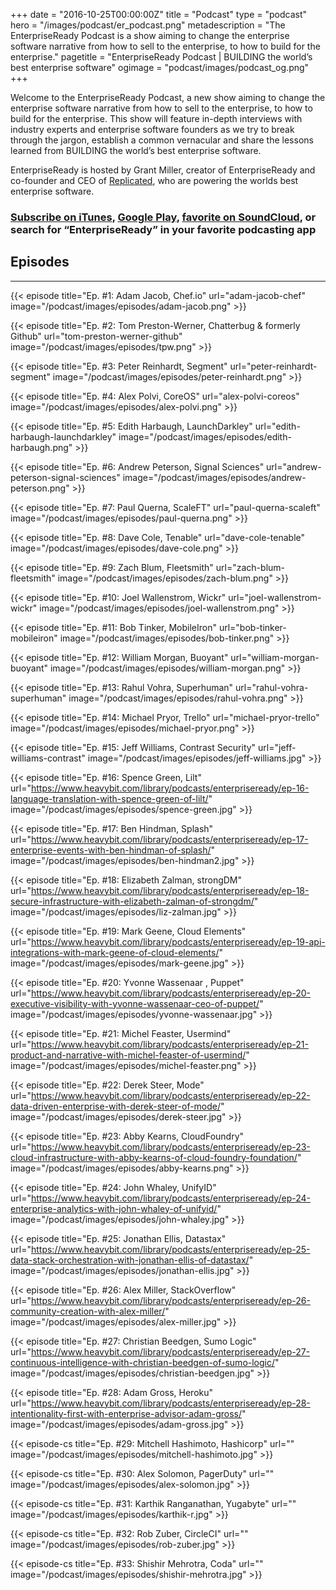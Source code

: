 +++
date = "2016-10-25T00:00:00Z"
title = "Podcast"
type = "podcast"
hero = "/images/podcast/er_podcast.png"
metadescription = "The EnterpriseReady Podcast is a show aiming to change the enterprise software narrative from how to sell to the enterprise, to how to build for the enterprise."
pagetitle = "EnterpriseReady Podcast | BUILDING the world’s best enterprise software"
ogimage = "podcast/images/podcast_og.png"
+++

Welcome to the EnterpriseReady Podcast, a new show aiming to change the enterprise software narrative from how to sell to the enterprise, to how to build for the enterprise. This show will feature in-depth interviews with industry experts and enterprise software founders as we try to break through the jargon, establish a common vernacular and share the lessons learned from BUILDING the world’s best enterprise software.

EnterpriseReady is hosted by Grant Miller, creator of EnterpriseReady and co-founder and CEO of [Replicated](https://www.replicated.com), who are powering the worlds best enterprise software.

### [Subscribe on iTunes](https://itunes.apple.com/us/podcast/enterpriseready/id1437951282?mt=2), [Google Play](https://play.google.com/music/listen?u=0#/ps/Iq3uifjva44tdvm2orhu4apvjtu), [favorite on SoundCloud](https://soundcloud.com/heavybit/sets/enterpriseready), or search for “EnterpriseReady” in your favorite podcasting app

## Episodes
----   
{{< episode title="Ep. #1: Adam Jacob, Chef.io" url="adam-jacob-chef" image="/podcast/images/episodes/adam-jacob.png" >}}

{{< episode title="Ep. #2: Tom Preston-Werner, Chatterbug & formerly Github" url="tom-preston-werner-github" image="/podcast/images/episodes/tpw.png" >}}

{{< episode title="Ep. #3: Peter Reinhardt, Segment" url="peter-reinhardt-segment" image="/podcast/images/episodes/peter-reinhardt.png" >}}

{{< episode title="Ep. #4: Alex Polvi, CoreOS" url="alex-polvi-coreos" image="/podcast/images/episodes/alex-polvi.png" >}}

{{< episode title="Ep. #5: Edith Harbaugh, LaunchDarkley" url="edith-harbaugh-launchdarkley" image="/podcast/images/episodes/edith-harbaugh.png" >}}

{{< episode title="Ep. #6: Andrew Peterson, Signal Sciences" url="andrew-peterson-signal-sciences" image="/podcast/images/episodes/andrew-peterson.png" >}}

{{< episode title="Ep. #7: Paul Querna, ScaleFT" url="paul-querna-scaleft" image="/podcast/images/episodes/paul-querna.png" >}}

{{< episode title="Ep. #8: Dave Cole, Tenable" url="dave-cole-tenable" image="/podcast/images/episodes/dave-cole.png" >}}

{{< episode title="Ep. #9: Zach Blum, Fleetsmith" url="zach-blum-fleetsmith" image="/podcast/images/episodes/zach-blum.png" >}}

{{< episode title="Ep. #10: Joel Wallenstrom, Wickr" url="joel-wallenstrom-wickr" image="/podcast/images/episodes/joel-wallenstrom.png" >}}

{{< episode title="Ep. #11: Bob Tinker, MobileIron" url="bob-tinker-mobileiron" image="/podcast/images/episodes/bob-tinker.png" >}}

{{< episode title="Ep. #12: William Morgan, Buoyant" url="william-morgan-buoyant" image="/podcast/images/episodes/william-morgan.png" >}}

{{< episode title="Ep. #13: Rahul Vohra, Superhuman" url="rahul-vohra-superhuman" image="/podcast/images/episodes/rahul-vohra.png" >}}

{{< episode title="Ep. #14: Michael Pryor, Trello" url="michael-pryor-trello" image="/podcast/images/episodes/michael-pryor.png" >}}

{{< episode title="Ep. #15: Jeff Williams, Contrast Security" url="jeff-williams-contrast" image="/podcast/images/episodes/jeff-williams.jpg" >}}

{{< episode title="Ep. #16: Spence Green, Lilt" url="https://www.heavybit.com/library/podcasts/enterpriseready/ep-16-language-translation-with-spence-green-of-lilt/" image="/podcast/images/episodes/spence-green.jpg" >}}

{{< episode title="Ep. #17: Ben Hindman, Splash" url="https://www.heavybit.com/library/podcasts/enterpriseready/ep-17-enterprise-events-with-ben-hindman-of-splash/" image="/podcast/images/episodes/ben-hindman2.jpg" >}}

{{< episode title="Ep. #18: Elizabeth Zalman, strongDM" url="https://www.heavybit.com/library/podcasts/enterpriseready/ep-18-secure-infrastructure-with-elizabeth-zalman-of-strongdm/" image="/podcast/images/episodes/liz-zalman.jpg" >}}

{{< episode title="Ep. #19: Mark Geene, Cloud Elements" url="https://www.heavybit.com/library/podcasts/enterpriseready/ep-19-api-integrations-with-mark-geene-of-cloud-elements/" image="/podcast/images/episodes/mark-geene.jpg" >}}

{{< episode title="Ep. #20: Yvonne Wassenaar , Puppet" url="https://www.heavybit.com/library/podcasts/enterpriseready/ep-20-executive-visibility-with-yvonne-wassenaar-ceo-of-puppet/" image="/podcast/images/episodes/yvonne-wassenaar.jpg" >}}

{{< episode title="Ep. #21: Michel Feaster, Usermind" url="https://www.heavybit.com/library/podcasts/enterpriseready/ep-21-product-and-narrative-with-michel-feaster-of-usermind/" image="/podcast/images/episodes/michel-feaster.png" >}}

{{< episode title="Ep. #22: Derek Steer, Mode" url="https://www.heavybit.com/library/podcasts/enterpriseready/ep-22-data-driven-enterprise-with-derek-steer-of-mode/" image="/podcast/images/episodes/derek-steer.jpg" >}}

{{< episode title="Ep. #23: Abby Kearns, CloudFoundry" url="https://www.heavybit.com/library/podcasts/enterpriseready/ep-23-cloud-infrastructure-with-abby-kearns-of-cloud-foundry-foundation/" image="/podcast/images/episodes/abby-kearns.png" >}}

{{< episode title="Ep. #24: John Whaley, UnifyID" url="https://www.heavybit.com/library/podcasts/enterpriseready/ep-24-enterprise-analytics-with-john-whaley-of-unifyid/" image="/podcast/images/episodes/john-whaley.jpg" >}}

{{< episode title="Ep. #25: Jonathan Ellis, Datastax" url="https://www.heavybit.com/library/podcasts/enterpriseready/ep-25-data-stack-orchestration-with-jonathan-ellis-of-datastax/" image="/podcast/images/episodes/jonathan-ellis.jpg" >}}

{{< episode title="Ep. #26: Alex Miller, StackOverflow" url="https://www.heavybit.com/library/podcasts/enterpriseready/ep-26-community-creation-with-alex-miller/" image="/podcast/images/episodes/alex-miller.jpg" >}}

{{< episode title="Ep. #27: Christian Beedgen, Sumo Logic" url="https://www.heavybit.com/library/podcasts/enterpriseready/ep-27-continuous-intelligence-with-christian-beedgen-of-sumo-logic/" image="/podcast/images/episodes/christian-beedgen.jpg" >}}

{{< episode title="Ep. #28: Adam Gross, Heroku" url="https://www.heavybit.com/library/podcasts/enterpriseready/ep-28-intentionality-first-with-enterprise-advisor-adam-gross/" image="/podcast/images/episodes/adam-gross.jpg" >}}

{{< episode-cs title="Ep. #29: Mitchell Hashimoto, Hashicorp" url="" image="/podcast/images/episodes/mitchell-hashimoto.jpg" >}}

{{< episode-cs title="Ep. #30: Alex Solomon, PagerDuty" url="" image="/podcast/images/episodes/alex-solomon.jpg" >}}

{{< episode-cs title="Ep. #31: Karthik Ranganathan, Yugabyte" url="" image="/podcast/images/episodes/karthik-r.jpg" >}}

{{< episode-cs title="Ep. #32: Rob Zuber, CircleCI" url="" image="/podcast/images/episodes/rob-zuber.jpg" >}}

{{< episode-cs title="Ep. #33: Shishir Mehrotra, Coda" url="" image="/podcast/images/episodes/shishir-mehrotra.jpg" >}}